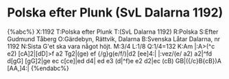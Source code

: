 # Polska efter Plunk (SvL Dalarna 1192)

{%abc%}
X:1192
T:Polska efter Plunk
T:(SvL Dalarna 1192)
R:Polska
S:Efter Gudmund Tåberg
O:Gärdebyn, Rättvik, Dalarna
B:Svenska Låtar Dalarna, nr 1192
N:Sista G'et ska vara något höjt.
M:3/4
L:1/8
Q:1/4=132
K:Am
|:A>(^c e2) [cA]2|[dD]>f a2 Tg2|(ge) ef {/g}g(e/f/)|d2 [ee]4:|
|:vez/(e/ a2) a2|^fd d[gG] [gG]2|ge ec c[ce]|ed d4|
ed e3 (d|^f)e e2 d2|ec (cB) GB|({/c}B{cB})A [AA,]4:|
{%endabc%}
